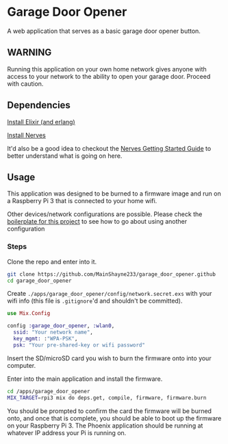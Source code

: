# Garage Door Opener

A web application that serves as a basic garage door opener button.

## WARNING

Running this application on your own home network gives anyone with access to your network to the ability to open your garage door. Proceed with caution.

## Dependencies

[Install Elixir (and erlang)](http://elixir-lang.org/install.html)

[Install Nerves](https://hexdocs.pm/nerves/installation.html)

It'd also be a good idea to checkout the [Nerves Getting Started Guide](https://hexdocs.pm/nerves/getting-started.html) to better understand what is going on here.

## Usage

This application was designed to be burned to a firmware image and run on a Raspberry Pi 3 that is connected to your home wifi.

Other devices/network configurations are possible. Please check the [boilerplate for this project](https://github.com/nerves-project/nerves-examples/tree/master/hello_phoenix) to see how to go about using another configuration


### Steps

Clone the repo and enter into it.
```bash
git clone https://github.com/MainShayne233/garage_door_opener.github
cd garage_door_opener
```

Create `./apps/garage_door_opener/config/network.secret.exs` with your wifi info (this file is `.gitignore`'d and shouldn't be committed).
```elixir
use Mix.Config

config :garage_door_opener, :wlan0,
  ssid: "Your network name",
  key_mgmt: :"WPA-PSK",
  psk: "Your pre-shared-key or wifi password"
```

Insert the SD/microSD card you wish to burn the firmware onto into your computer.

Enter into the main application and install the firmware.
```bash
cd /apps/garage_door_opener
MIX_TARGET=rpi3 mix do deps.get, compile, firmware, firmware.burn
```

You should be prompted to confirm the card the firmware will be burned onto, and once that is complete, you should be able to boot up the firmware on your Raspberry Pi 3. The Phoenix application should be running at whatever IP address your Pi is running on.
